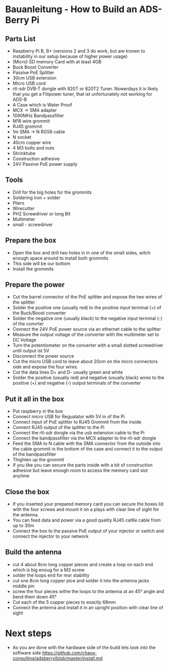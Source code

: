 # Bauanleitung - How to Build an ADS-Berry Pi
## Parts List
* Raspberry Pi B, B+ (versions 2 and 3 do work, but are known to instability in our setup because of higher power usage)
* (Micro) SD memory Card with at least 4GB
* Buck Boost Converter
* Passive PoE Splitter
* 30cm USB extension
* Micro USB cord
* rtl-sdr DVB-T dongle with 820T or 820T2 Tuner. Nowerdays it is likely that you get a Fitipower tuner, that ist unfortunately not working for ADS-B
* A Case which is Water Proof
* MCX -> SMA adapter
* 1090MHz Bandpassfilter
* M16 wire grommit
* RJ45 grommit
* 1m SMA -> N RG58 cable
* N socket
* 40cm copper wire
* 4 M3 bolts and nuts
* Shrinktube
* Construction adhesive
* 24V Passive PoE power supply

## Tools
* Drill for the big holes for the grommits
* Soldering iron + solder
* Pliers
* Wirecutter
* PH2 Screwdriver or long Bit
* Multimeter
* small - screwdriver

## Prepare the box
* Open the box and drill two holes in in one of the small sides, witch enough space around to install both grommits
* This side will be our bottom
* Install the grommits

## Prepare the power
* Cut the barrel connector of the PoE splitter and expose the two wires of the splitter
* Solder the positive one (usually red) to the positive input terminal (+) of the Buck/Boost converter
* Solder the negative one (usually black) to the negative input terminal (-) of the convrter
* Connect the 24V PoE power source via an ethernet cable to the splitter
* Measure the output voltage of the converter with the multimeter set to DC Voltage
* Turn the potentiometer on the converter with a small slotted screwdriver until output ist 5V
* Disconnect the power source
* Cut the micro USB cord to leave about 20cm on the micro connectors side and expose the four wires.
* Cut the data lines D+ and D- usually green and white
* Solder the positive (usually red) and negative (usually black) wires to the positive (+) and negative (-) output terminals of the converter

## Put it all in the box
* Put raspberry in the box
* Connect micro USB for Regualator with 5V in of the Pi
* Connect input of PoE splitter to RJ45 Grommit from the inside
* Connect RJ45 output of the splitter to the Pi
* Connect the rtl-sdr dongle via the usb extension cable to the Pi
* Connect the bandpassfilter via the MCX adapter to the rtl-sdr dongle
* Feed the SMA to N cable with the SMA connector from the outside into the cable grommit in the bottom of the case and connect it to the output of the bandpassfilter
* Thighten up the grommit
* If you like you can secure the parts inside with a bit of construction adhesive but leave enough room to access the memory card slot anytime

## Close the box
* If you inserted your prepared memory card you can secure the boxes lid with the four screws and mount it on a plays with clear line of sight for the antenna.
* You can feed data and power via a good quality RJ45 cat6e cable from up to 30m
* Connect the box to the passive PoE output of your injector or switch and connect the injector to your network

## Build the antenna
* cut 4 about 8cm long copper pieces and create a loop on each end which is big enoug for a M3 screw
* solder the loops end for mor stability
* cut one 8cm long copper pice and solder it into the antenna jacks middle pin
* screw the four pieces withe the loops to the antenna at an 45° angle and bend them down 45°
* Cut each of the 5 copper pieces to exactly 68mm
* Connect the antenna and install it in an upright position with clear line of sight

# Next steps
* As you are done with the hardware side of the build  lets look into the software side https://github.com/chaos-consulting/adsberry/blob/master/install.md
